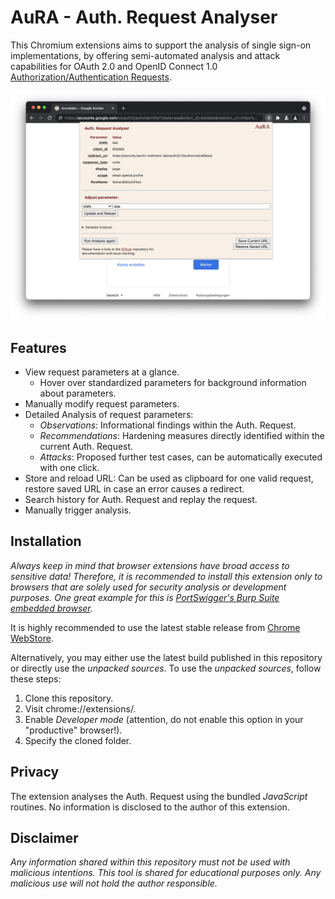 # AuRA - Auth. Request Analyser

This Chromium extensions aims to support the analysis of single sign-on implementations, by offering semi-automated analysis and attack capabilities for OAuth 2.0 and OpenID Connect 1.0 [Authorization/Authentication Requests](https://datatracker.ietf.org/doc/html/rfc6749#section-4.1.1).

![Demo Screenshot](demo_screenshot.png)

## Features
* View request parameters at a glance.
  * Hover over standardized parameters for background information about parameters.
* Manually modify request parameters.
* Detailed Analysis of request parameters:
  * *Observations*: Informational findings within the Auth. Request.
  * *Recommendations*: Hardening measures directly identified within the current Auth. Request.
  * *Attacks*: Proposed further test cases, can be automatically executed with one click.
* Store and reload URL: Can be used as clipboard for one valid request, restore saved URL in case an error causes a redirect.
* Search history for Auth. Request and replay the request.
* Manually trigger analysis.

## Installation
*Always keep in mind that browser extensions have broad access to sensitive data! Therefore, it is recommended to install this extension only to browsers that are solely used for security analysis or development purposes. One great example for this is [PortSwigger's Burp Suite embedded browser](https://portswigger.net/burp/documentation/desktop/functions/embedded-browser).*

It is highly recommended to use the latest stable release from [Chrome WebStore](https://chrome.google.com/webstore/detail/clonpaankbndgnciijbiokgjeofjdpeg).

Alternatively, you may either use the latest build published in this repository or directly use the *unpacked sources*. To use the *unpacked sources*, follow these steps:
1. Clone this repository.
2. Visit chrome://extensions/.
3. Enable *Developer mode* (attention, do not enable this option in your "productive" browser!).
4. Specify the cloned folder.


## Privacy
The extension analyses the Auth. Request using the bundled *JavaScript* routines. No information is disclosed to the author of this extension. 


## Disclaimer
*Any information shared within this repository must not be used with malicious intentions. This tool is shared for educational purposes only. Any malicious use will not hold the author responsible.*
